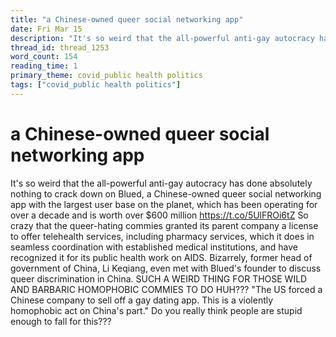 ```yaml
---
title: "a Chinese-owned queer social networking app"
date: Fri Mar 15
description: "It's so weird that the all-powerful anti-gay autocracy has done absolutely nothing to crack down on Blued, a Chinese-owned queer social networking app with the..."
thread_id: thread_1253
word_count: 154
reading_time: 1
primary_theme: covid_public health politics
tags: ["covid_public health politics"]
---
```


# a Chinese-owned queer social networking app

It's so weird that the all-powerful anti-gay autocracy has done absolutely nothing to crack down on Blued, a Chinese-owned queer social networking app with the largest user base on the planet, which has been operating for over a decade and is worth over $600 million https://t.co/5UlFROi6tZ So crazy that the queer-hating commies granted its parent company a license to offer telehealth services, including pharmacy services, which it does in seamless coordination with established medical institutions, and have recognized it for its public health work on AIDS. Bizarrely, former head of government of China, Li Keqiang, even met with Blued's founder to discuss queer discrimination in China. SUCH A WEIRD THING FOR THOSE WILD AND BARBARIC HOMOPHOBIC COMMIES TO DO HUH??? "The US forced a Chinese company to sell off a gay dating app. This is a violently homophobic act on China's part." Do you really think people are stupid enough to fall for this???